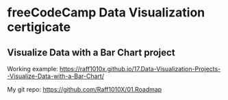 # freeCodeCamp Data Visualization certigicate

## Visualize Data with a Bar Chart project

Working example: https://raff1010x.github.io/17.Data-Visualization-Projects--Visualize-Data-with-a-Bar-Chart/

My git repo: https://github.com/Raff1010X/01.Roadmap